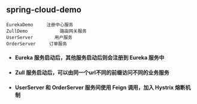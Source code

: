 ## spring-cloud-demo

	EurekaDemo	   注册中心服务
	ZullDemo			路由网关服务
	UserServer		  用户服务
	OrderServer		订单服务
	
- #### Eureka 服务启动后，其他服务启动后则会注册到 Eureka 服务中
- #### Zull 服务启动后，可以由同一个url不同的前缀访问不同的业务服务
- #### UserServer 和 OrderServer 服务间使用 Feign 调用，加入 Hystrix 熔断机制